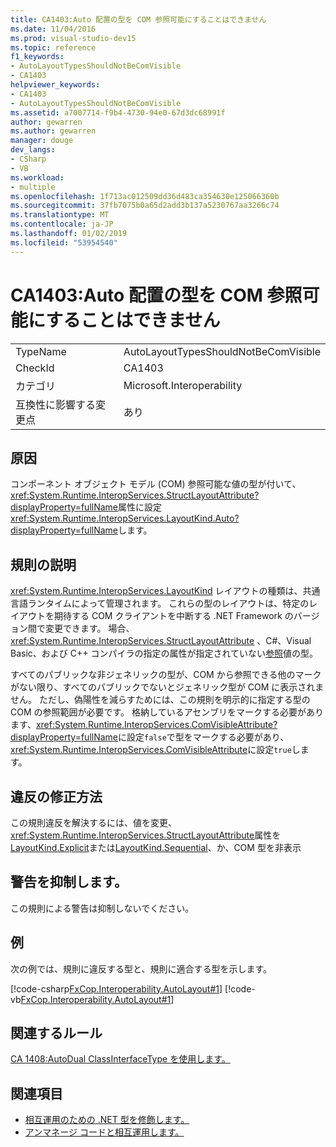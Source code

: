 ```yaml
---
title: CA1403:Auto 配置の型を COM 参照可能にすることはできません
ms.date: 11/04/2016
ms.prod: visual-studio-dev15
ms.topic: reference
f1_keywords:
- AutoLayoutTypesShouldNotBeComVisible
- CA1403
helpviewer_keywords:
- CA1403
- AutoLayoutTypesShouldNotBeComVisible
ms.assetid: a7007714-f9b4-4730-94e0-67d3dc68991f
author: gewarren
ms.author: gewarren
manager: douge
dev_langs:
- CSharp
- VB
ms.workload:
- multiple
ms.openlocfilehash: 1f713ac012509dd36d483ca354630e125066360b
ms.sourcegitcommit: 37fb7075b0a65d2add3b137a5230767aa3266c74
ms.translationtype: MT
ms.contentlocale: ja-JP
ms.lasthandoff: 01/02/2019
ms.locfileid: "53954540"
---
```

# <a name="ca1403-auto-layout-types-should-not-be-com-visible"></a>CA1403:Auto 配置の型を COM 参照可能にすることはできません

|||
|-|-|
|TypeName|AutoLayoutTypesShouldNotBeComVisible|
|CheckId|CA1403|
|カテゴリ|Microsoft.Interoperability|
|互換性に影響する変更点|あり|

## <a name="cause"></a>原因

コンポーネント オブジェクト モデル (COM) 参照可能な値の型が付いて、<xref:System.Runtime.InteropServices.StructLayoutAttribute?displayProperty=fullName>属性に設定<xref:System.Runtime.InteropServices.LayoutKind.Auto?displayProperty=fullName>します。

## <a name="rule-description"></a>規則の説明

<xref:System.Runtime.InteropServices.LayoutKind> レイアウトの種類は、共通言語ランタイムによって管理されます。 これらの型のレイアウトは、特定のレイアウトを期待する COM クライアントを中断する .NET Framework のバージョン間で変更できます。 場合、 <xref:System.Runtime.InteropServices.StructLayoutAttribute> 、C#、Visual Basic、および C++ コンパイラの指定の属性が指定されていない[参照](<xref:System.Runtime.InteropServices.LayoutKind.Auto>)値の型。

すべてのパブリックな非ジェネリックの型が、COM から参照できる他のマークがない限り、すべてのパブリックでないとジェネリック型が COM に表示されません。 ただし、偽陽性を減らすためには、この規則を明示的に指定する型の COM の参照範囲が必要です。 格納しているアセンブリをマークする必要があります、<xref:System.Runtime.InteropServices.ComVisibleAttribute?displayProperty=fullName>に設定`false`で型をマークする必要があり、<xref:System.Runtime.InteropServices.ComVisibleAttribute>に設定`true`します。

## <a name="how-to-fix-violations"></a>違反の修正方法

この規則違反を解決するには、値を変更、<xref:System.Runtime.InteropServices.StructLayoutAttribute>属性を[LayoutKind.Explicit](<xref:System.Runtime.InteropServices.LayoutKind.Explicit>)または[LayoutKind.Sequential](<xref:System.Runtime.InteropServices.LayoutKind.Sequential>)、か、COM 型を非表示

## <a name="when-to-suppress-warnings"></a>警告を抑制します。

この規則による警告は抑制しないでください。

## <a name="example"></a>例

次の例では、規則に違反する型と、規則に適合する型を示します。

[!code-csharp[FxCop.Interoperability.AutoLayout#1](../code-quality/codesnippet/CSharp/ca1403-auto-layout-types-should-not-be-com-visible_1.cs)]
[!code-vb[FxCop.Interoperability.AutoLayout#1](../code-quality/codesnippet/VisualBasic/ca1403-auto-layout-types-should-not-be-com-visible_1.vb)]

## <a name="related-rules"></a>関連するルール

[CA 1408:AutoDual ClassInterfaceType を使用します。](../code-quality/ca1408-do-not-use-autodual-classinterfacetype.md)

## <a name="see-also"></a>関連項目

- [相互運用のための .NET 型を修飾します。](/dotnet/framework/interop/qualifying-net-types-for-interoperation)
- [アンマネージ コードと相互運用します。](/dotnet/framework/interop/index)
